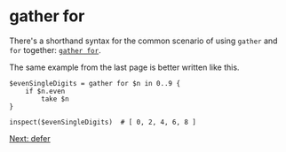 # gather for

There's a shorthand syntax for the common scenario
of using `gather` and `for` together:
[`gather for`](../Keywords.md#gather-for).

The same example from the last page is better written like this.

    $evenSingleDigits = gather for $n in 0..9 {
        if $n.even
            take $n
    }

    inspect($evenSingleDigits)  # [ 0, 2, 4, 6, 8 ]

[Next: defer](22-defer.md)